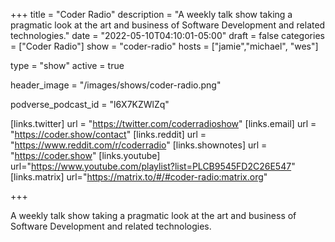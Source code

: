 +++
title = "Coder Radio"
description = "A weekly talk show taking a pragmatic look at the art and business of Software Development and related technologies."
date = "2022-05-10T04:10:01-05:00"
draft = false
categories = ["Coder Radio"]
show = "coder-radio"
hosts = ["jamie","michael", "wes"]

type = "show"
active = true

header_image = "/images/shows/coder-radio.png"

podverse_podcast_id = "l6X7KZWlZq"

[links.twitter]
  url = "https://twitter.com/coderradioshow"
[links.email]
  url = "https://coder.show/contact"
[links.reddit]
  url = "https://www.reddit.com/r/coderradio"
[links.shownotes]
  url = "https://coder.show"
[links.youtube]
  url="https://www.youtube.com/playlist?list=PLCB9545FD2C26E547"
[links.matrix]
  url="https://matrix.to/#/#coder-radio:matrix.org"

+++

A weekly talk show taking a pragmatic look at the art and business of Software Development and related technologies.
